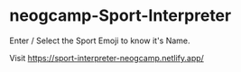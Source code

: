 # neogcamp-Sport-Interpreter

Enter / Select the Sport Emoji to know it's Name.

Visit https://sport-interpreter-neogcamp.netlify.app/

